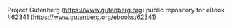 Project Gutenberg (https://www.gutenberg.org) public repository for eBook #62341 (https://www.gutenberg.org/ebooks/62341)
